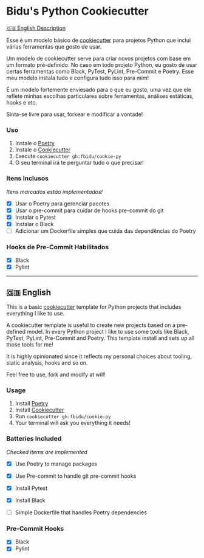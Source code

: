 # Bidu's Python Cookiecutter

[:uk: English Description](#english)

Esse é um modelo básico de [cookiecutter](https://cookiecutter.readthedocs.io)
para projetos Python que inclui várias ferramentas que gosto de usar.

Um modelo de cookiecutter serve para criar novos projetos com base em um formato
pré-definido. No caso em todo projeto Python, eu gosto de usar certas ferramentas
como Black, PyTest, PyLint, Pre-Commit e Poetry. Esse meu modelo instala
tudo e configura tudo isso para mim!

É um modelo fortemente enviesado para o que eu gosto, uma vez que ele reflete
minhas escolhas particulares sobre ferramentas, análises estáticas, hooks e etc.

Sinta-se livre para usar, forkear e modificar a vontade!

### Uso

1. Instale o [Poetry](https://python-poetry.org/docs/#installation)
2. Instale o [Cookiecutter](https://cookiecutter.readthedocs.io/en/latest/installation.html)
3. Execute `cookiecutter gh:fbidu/cookie-py`
4. O seu terminal irá te perguntar tudo o que precisar!

### Itens Inclusos

_Itens marcados estão implementados!_

* [x] Usar o Poetry para gerenciar pacotes
* [x] Usar o pre-commit para cuidar de hooks pre-commit do git
* [x] Instalar o Pytest
* [x] Instalar o Black
* [ ] Adicionar um Dockerfile simples que cuida das dependências do Poetry

### Hooks de Pre-Commit Habilitados
* [x] Black
* [x] Pylint

---

## 🇬🇧 English

This is a basic [cookiecutter](https://cookiecutter.readthedocs.io) template
for Python projects that includes everything I like to use.

A cookiecutter template is useful to create new projects based on a pre-defined
model. In every Python project I like to use some tools like Black, PyTest, PyLint, Pre-Commit and Poetry. This template install and sets up all those tools for me!

It is highly opinionated since it reflects my personal choices about tooling,
static analysis, hooks and so on.

Feel free to use, fork and modify at will!

### Usage

1. Install [Poetry](https://python-poetry.org/docs/#installation)
2. Install [Cookiecutter](https://cookiecutter.readthedocs.io/en/latest/installation.html)
3. Run `cookiecutter gh:fbidu/cookie-py`
4. Your terminal will ask you everything it needs!

### Batteries Included

_Checked items are implemented_

* [x] Use Poetry to manage packages
* [x] Use Pre-commit to handle git pre-commit hooks
* [x] Install Pytest
* [x] Install Black
* [ ] Simple Dockerfile that handles Poetry dependencies


### Pre-Commit Hooks
* [x] Black
* [x] Pylint